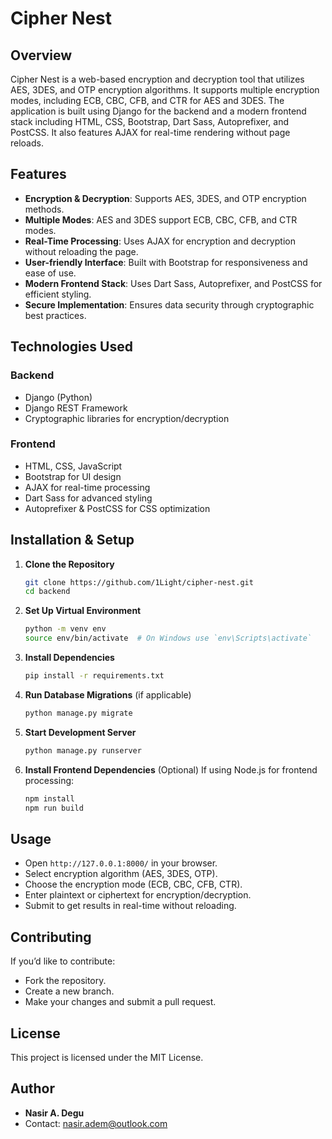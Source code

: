 # Cipher Nest

## Overview
Cipher Nest is a web-based encryption and decryption tool that utilizes AES, 3DES, and OTP encryption algorithms. It supports multiple encryption modes, including ECB, CBC, CFB, and CTR for AES and 3DES. The application is built using Django for the backend and a modern frontend stack including HTML, CSS, Bootstrap, Dart Sass, Autoprefixer, and PostCSS. It also features AJAX for real-time rendering without page reloads.

## Features
- **Encryption & Decryption**: Supports AES, 3DES, and OTP encryption methods.
- **Multiple Modes**: AES and 3DES support ECB, CBC, CFB, and CTR modes.
- **Real-Time Processing**: Uses AJAX for encryption and decryption without reloading the page.
- **User-friendly Interface**: Built with Bootstrap for responsiveness and ease of use.
- **Modern Frontend Stack**: Uses Dart Sass, Autoprefixer, and PostCSS for efficient styling.
- **Secure Implementation**: Ensures data security through cryptographic best practices.

## Technologies Used
### Backend
- Django (Python)
- Django REST Framework
- Cryptographic libraries for encryption/decryption

### Frontend
- HTML, CSS, JavaScript
- Bootstrap for UI design
- AJAX for real-time processing
- Dart Sass for advanced styling
- Autoprefixer & PostCSS for CSS optimization

## Installation & Setup
1. **Clone the Repository**
   ```bash
   git clone https://github.com/1Light/cipher-nest.git
   cd backend
   ```
2. **Set Up Virtual Environment**
   ```bash
   python -m venv env
   source env/bin/activate  # On Windows use `env\Scripts\activate`
   ```
3. **Install Dependencies**
   ```bash
   pip install -r requirements.txt
   ```
4. **Run Database Migrations** (if applicable)
   ```bash
   python manage.py migrate
   ```
5. **Start Development Server**
   ```bash
   python manage.py runserver
   ```
6. **Install Frontend Dependencies** (Optional)
   If using Node.js for frontend processing:
   ```bash
   npm install
   npm run build
   ```

## Usage
- Open `http://127.0.0.1:8000/` in your browser.
- Select encryption algorithm (AES, 3DES, OTP).
- Choose the encryption mode (ECB, CBC, CFB, CTR).
- Enter plaintext or ciphertext for encryption/decryption.
- Submit to get results in real-time without reloading.

## Contributing
If you’d like to contribute:
- Fork the repository.
- Create a new branch.
- Make your changes and submit a pull request.

## License
This project is licensed under the MIT License.

## Author
- **Nasir A. Degu**  
- Contact: [nasir.adem@outlook.com](mailto:nasir.adem@outlook.com)

